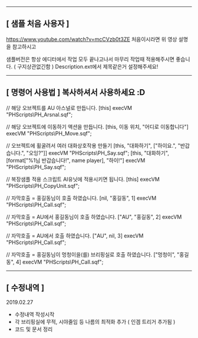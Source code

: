 ---------------------------------------------------------------
[ 샘플 처음 사용자 ]
---------------------------------------------------------------

https://www.youtube.com/watch?v=mcCVzb0t3ZE
처음이시라면 위 영상 설명을 참고하시고

샘플버전은 항상 에디터에서 작업 모두 끝나고나서
마무리 작업때 적용해주시면 좋습니다. ( 구지상관없긴함 )
Description.ext에서 제목같은거 설정해주세요!


---------------------------------------------------------------
[ 명령어 사용법 ]
 복사하셔서 사용하세요 :D
---------------------------------------------------------------
// 해당 오브젝트를 AU 아스널로 만듭니다.
 [this] execVM "PHScripts\PH_Arsnal.sqf";

// 해당 오브젝트에 이동하기 액션을 만듭니다.
 [this, 이동 위치, "어디로 이동합니다"] execVM "PHScripts\PH_Move.sqf";

// 오브젝트에 휠굴려서 여러 대화상호작용 만들기
 [this, "대화하기", ["하이요.", "반갑습니다.", "오잉?"]] execVM "PHScripts\PH_Say.sqf";
 [this, "대화하기", [format["%1님 반갑습니다!", name player], "하이!"] execVM "PHScripts\PH_Say.sqf";

// 복장샘플 적용 스크립트 AI유닛에 적용시키면 됩니다.
 [this] execVM "PHScripts\PH_CopyUnit.sqf";

// 자막호출 = 홍길동님이 호출 하였습니다.
 [nil, "홍길동", 1] execVM "PHScripts\PH_Call.sqf";

// 자막호출 = AU에서 홍길동님이 호출 하였습니다.
["AU", "홍길동", 2] execVM "PHScripts\PH_Call.sqf";

// 자막호출 = AU에서 호출 하였습니다.
["AU", nil, 3] execVM "PHScripts\PH_Call.sqf";

// 자막호출 = 홍길동님이 멍청이을(를) 브리핑실로 호출 하였습니다.
["멍청이", "홍길동", 4] execVM "PHScripts\PH_Call.sqf";


---------------------------------------------------------------
[ 수정내역 ]
---------------------------------------------------------------
2019.02.27
- 수정내역 작성시작
- 각 브리핑실에 무적, 시야줄임 등 나름의 최적화 추가 ( 인겜 트리거 추가됨 )
- 코드 및 문서 정리
